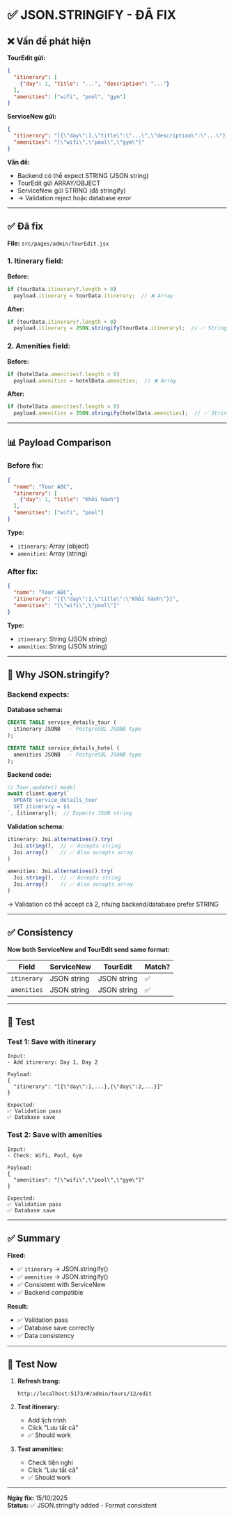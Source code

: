 # ✅ JSON.STRINGIFY - ĐÃ FIX

## ❌ Vấn đề phát hiện

**TourEdit gửi:**
```json
{
  "itinerary": [
    {"day": 1, "title": "...", "description": "..."}
  ],
  "amenities": ["wifi", "pool", "gym"]
}
```

**ServiceNew gửi:**
```json
{
  "itinerary": "[{\"day\":1,\"title\":\"...\",\"description\":\"...\"}]",
  "amenities": "[\"wifi\",\"pool\",\"gym\"]"
}
```

**Vấn đề:**
- Backend có thể expect STRING (JSON string)
- TourEdit gửi ARRAY/OBJECT
- ServiceNew gửi STRING (đã stringify)
- → Validation reject hoặc database error

---

## ✅ Đã fix

**File:** `src/pages/admin/TourEdit.jsx`

### **1. Itinerary field:**

**Before:**
```javascript
if (tourData.itinerary?.length > 0) 
  payload.itinerary = tourData.itinerary;  // ❌ Array
```

**After:**
```javascript
if (tourData.itinerary?.length > 0) 
  payload.itinerary = JSON.stringify(tourData.itinerary);  // ✅ String
```

### **2. Amenities field:**

**Before:**
```javascript
if (hotelData.amenities?.length > 0) 
  payload.amenities = hotelData.amenities;  // ❌ Array
```

**After:**
```javascript
if (hotelData.amenities?.length > 0) 
  payload.amenities = JSON.stringify(hotelData.amenities);  // ✅ String
```

---

## 📊 Payload Comparison

### **Before fix:**
```json
{
  "name": "Tour ABC",
  "itinerary": [
    {"day": 1, "title": "Khởi hành"}
  ],
  "amenities": ["wifi", "pool"]
}
```

**Type:**
- `itinerary`: Array (object)
- `amenities`: Array (string)

### **After fix:**
```json
{
  "name": "Tour ABC",
  "itinerary": "[{\"day\":1,\"title\":\"Khởi hành\"}]",
  "amenities": "[\"wifi\",\"pool\"]"
}
```

**Type:**
- `itinerary`: String (JSON string)
- `amenities`: String (JSON string)

---

## 🎯 Why JSON.stringify?

### **Backend expects:**

**Database schema:**
```sql
CREATE TABLE service_details_tour (
  itinerary JSONB  -- PostgreSQL JSONB type
);

CREATE TABLE service_details_hotel (
  amenities JSONB  -- PostgreSQL JSONB type
);
```

**Backend code:**
```javascript
// Tour.update() model
await client.query(`
  UPDATE service_details_tour 
  SET itinerary = $1
`, [itinerary]);  // Expects JSON string
```

**Validation schema:**
```javascript
itinerary: Joi.alternatives().try(
  Joi.string(),  // ✅ Accepts string
  Joi.array()    // ✅ Also accepts array
)

amenities: Joi.alternatives().try(
  Joi.string(),  // ✅ Accepts string
  Joi.array()    // ✅ Also accepts array
)
```

→ Validation có thể accept cả 2, nhưng backend/database prefer STRING

---

## ✅ Consistency

**Now both ServiceNew and TourEdit send same format:**

| Field | ServiceNew | TourEdit | Match? |
|-------|------------|----------|--------|
| `itinerary` | JSON string | JSON string | ✅ |
| `amenities` | JSON string | JSON string | ✅ |

---

## 🧪 Test

### **Test 1: Save with itinerary**
```
Input:
- Add itinerary: Day 1, Day 2

Payload:
{
  "itinerary": "[{\"day\":1,...},{\"day\":2,...}]"
}

Expected:
✅ Validation pass
✅ Database save
```

### **Test 2: Save with amenities**
```
Input:
- Check: Wifi, Pool, Gym

Payload:
{
  "amenities": "[\"wifi\",\"pool\",\"gym\"]"
}

Expected:
✅ Validation pass
✅ Database save
```

---

## ✅ Summary

**Fixed:**
- ✅ `itinerary` → JSON.stringify()
- ✅ `amenities` → JSON.stringify()
- ✅ Consistent with ServiceNew
- ✅ Backend compatible

**Result:**
- ✅ Validation pass
- ✅ Database save correctly
- ✅ Data consistency

---

## 🎯 Test Now

1. **Refresh trang:**
   ```
   http://localhost:5173/#/admin/tours/12/edit
   ```

2. **Test itinerary:**
   - Add lịch trình
   - Click "Lưu tất cả"
   - ✅ Should work

3. **Test amenities:**
   - Check tiện nghi
   - Click "Lưu tất cả"
   - ✅ Should work

---

**Ngày fix:** 15/10/2025  
**Status:** ✅ JSON.stringify added - Format consistent
